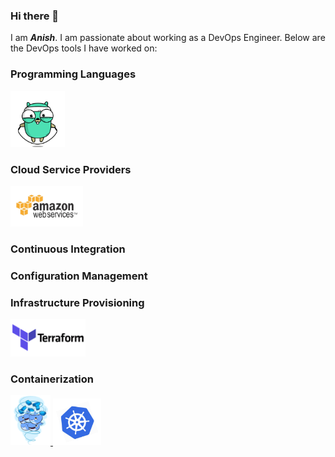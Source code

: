 ### Hi there 👋

I am ***Anish***. I am passionate about working as a DevOps Engineer. Below are the DevOps tools I have worked on:

### Programming Languages

<p float="left">
<a href="https://golang.org/" target="_blank" >
    <img src="https://raw.githubusercontent.com/anish9461/anish9461/master/assets/golang.gif"  height="90" />
  </a>
 </p>
 
### Cloud Service Providers

<p float="left">
  
  
  <a href="https://aws.amazon.com/" target="_blank" >
    <img src="https://github.com/anish9461/anish9461/blob/master/assests/aws.gif"  height="65" />
  </a>
 </p>
 
 
 ### Continuous Integration
 
 
 ### Configuration Management
 
 
 ### Infrastructure Provisioning
   <a href="https://www.terraform.io/" target="_blank" >
    <img src="https://github.com/anish9461/anish9461/blob/master/assests/terraform.gif" width="120" />
  </a>
 
 ### Containerization
 <a href="https://www.docker.com/" target="_blank" >
    <img src="https://raw.githubusercontent.com/anish9461/anish9461/master/assets/docker.gif"  height="80" /> 
  </a>
  <a href="https://kubernetes.io/" target="_blank" >
    <img src="https://raw.githubusercontent.com/anish9461/anish9461/master/assets/k8s.gif"  height="75" />
  </a>
<!--
**anish9461/anish9461** is a ✨ _special_ ✨ repository because its `README.md` (this file) appears on your GitHub profile.

Here are some ideas to get you started:

- 🔭 I’m currently working on ...
- 🌱 I’m currently learning ...
- 👯 I’m looking to collaborate on ...
- 🤔 I’m looking for help with ...
- 💬 Ask me about ...
- 📫 How to reach me: ...
- 😄 Pronouns: ...
- ⚡ Fun fact: ...
-->
